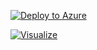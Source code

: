 [![Deploy to Azure](http://azuredeploy.net/deploybutton.png)](https://azuredeploy.net/)

[![Visualize](http://armviz.io/visualizebutton.png)](http://armviz.io/#/?load=https%3A%2F%2Fraw.githubusercontent.com%2Fsunbuild%2Fwordpressdemo%2Fmaster%2Fazuredeploy.json)
